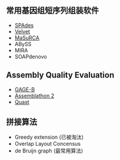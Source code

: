 ## 常用基因组短序列组装软件

* [SPAdes](spades.md)
* [Velvet](velvet.md)
* [MaSuRCA](masurca.md)
* ABySS
* MIRA
* SOAPdenovo




## Assembly Quality Evaluation

- [GAGE-B](http://ccb.jhu.edu/gage_b/)
- [Assemblathon 2](http://www.ncbi.nlm.nih.gov/pmc/articles/PMC3844414/)
- [Quast](http://bioinf.spbau.ru/en/quast)




## 拼接算法

- Greedy extension (已被淘汰)
- Overlap Layout Concensus
- de Bruijn graph (最常用算法)
